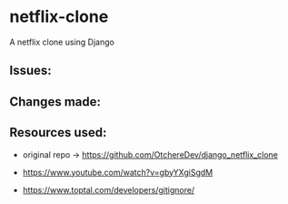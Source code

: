 # netflix-clone
A netflix clone using Django

## Issues:



## Changes made:



## Resources used:

- original repo -> https://github.com/OtchereDev/django_netflix_clone

- https://www.youtube.com/watch?v=gbyYXgiSgdM

- https://www.toptal.com/developers/gitignore/
